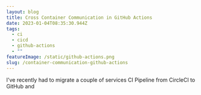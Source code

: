 ```yaml
---
layout: blog
title: Cross Container Communication in GitHub Actions
date: 2023-01-04T08:35:30.944Z
tags:
  - ci
  - cicd
  - github-actions
  - ""
featureImage: /static/github-actions.png
slug: /container-communication-github-actions
---
```

I﻿'ve recently had to migrate a couple of services CI Pipeline from CircleCI to GitHub and 